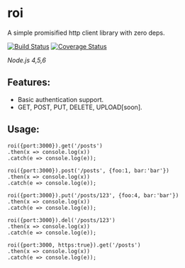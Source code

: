 # roi

A simple promisified http client library with zero deps.

[![Build Status](https://travis-ci.org/panther-js/roi.svg?branch=master)](https://travis-ci.org/panther-js/roi)
[![Coverage Status](https://coveralls.io/repos/github/panther-js/roi/badge.svg?branch=master)](https://coveralls.io/github/panther-js/roi?branch=master)

_Node.js 4,5,6_

## Features:

* Basic authentication support.
* GET, POST, PUT, DELETE, UPLOAD[soon].

## Usage:
    roi({port:3000}).get('/posts')
    .then(x => console.log(x))
    .catch(e => console.log(e));

    roi({port:3000}).post('/posts', {foo:1, bar:'bar'})
    .then(x => console.log(x))
    .catch(e => console.log(e));

    roi({port:3000}).put('/posts/123', {foo:4, bar:'bar'})
    .then(x => console.log(x))
    .catch(e => console.log(e));

    roi({port:3000}).del('/posts/123')
    .then(x => console.log(x))
    .catch(e => console.log(e));

    roi({port:3000, https:true}).get('/posts')
    .then(x => console.log(x))
    .catch(e => console.log(e));
